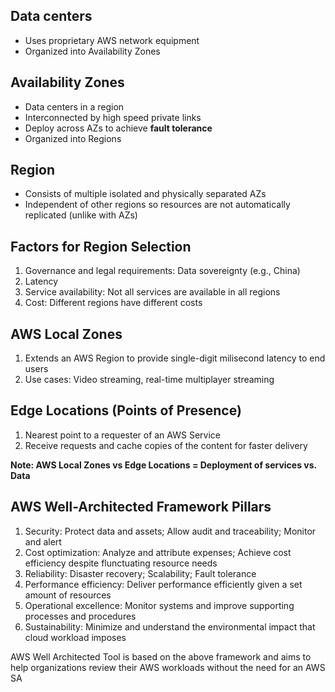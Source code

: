 ## Data centers 
- Uses proprietary AWS network equipment 
- Organized into Availability Zones 

## Availability Zones 
- Data centers in a region 
- Interconnected by high speed private links
- Deploy across AZs to achieve **fault tolerance**
- Organized into Regions 

## Region
- Consists of multiple isolated and physically separated AZs
- Independent of other regions so resources are not automatically replicated (unlike with AZs)

## Factors for Region Selection 
1. Governance and legal requirements: Data sovereignty (e.g., China)
2. Latency 
3. Service availability: Not all services are available in all regions 
4. Cost: Different regions have different costs 

## AWS Local Zones
1. Extends an AWS Region to provide single-digit milisecond latency to end users
1. Use cases: Video streaming, real-time multiplayer streaming 

## Edge Locations (Points of Presence)
1. Nearest point to a requester of an AWS Service 
2. Receive requests and cache copies of the content for faster delivery 

**Note: AWS Local Zones vs Edge Locations = Deployment of services vs. Data**

## AWS Well-Architected Framework Pillars 
1. Security: Protect data and assets; Allow audit and traceability; Monitor and alert
2. Cost optimization: Analyze and attribute expenses; Achieve cost efficiency despite flunctuating resource needs
3. Reliability: Disaster recovery; Scalability; Fault tolerance 
4. Performance efficiency: Deliver performance efficiently given a set amount of resources
5. Operational excellence: Monitor systems and improve supporting processes and procedures
6. Sustainability: Minimize and understand the environmental impact that cloud workload imposes

AWS Well Architected Tool is based on the above framework and aims to help organizations review their AWS workloads without the need for an AWS SA
